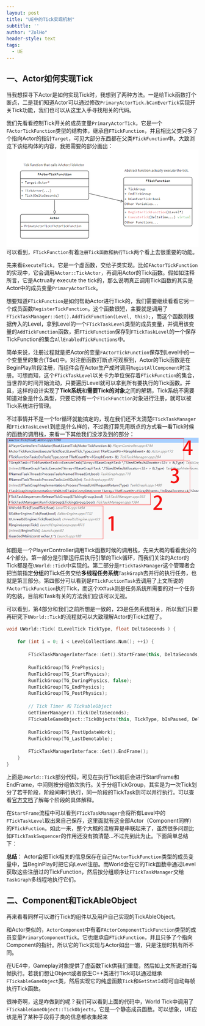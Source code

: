 ```yaml
---
layout: post
title: "UE中的Tick实现机制"
subtitle: ''
author: "ZolHo"
header-style: text
tags:
  - UE
---
```


## 一、Actor如何实现Tick

当我想探寻下Actor是如何实现Tick时，我想到了两种方法。一是给Tick函数打个断点，二是我们知道Actor可以通过修改`PrimaryActorTick.bCanEverTick`实现开关Tick功能，我们也可以从这里入手寻找相关的代码。

我们先看看控制Tick开关的成员变量`PrimaryActorTick`，它是一个`FActorTickFunction`类型的结构体，继承自`FTickFunction`，并且相比父类只多了个指向Actor的指针`Target`，可见大部分东西都在父类`FTickFunction`中。大致浏览下该结构体的内容，我把需要的部分画出：![Actor and FTickFunction](/img/note/2022-07-06-11-58-30.png)
可以看到，`FTickFunction`有着`注册Tick函数`和`执行Tick`两个看上去很重要的功能。

先来看`ExecuteTick`，它是一个虚函数，交给子类实现。比如`FActorTickFunction`的实现中，它会调用`AActor::TickActor`，再调用Actor的Tick函数。假如如注释所言，它是Actrually execute the tick的，那么说明真正调用Tick函数的其实是Actor中的成员变量`PrimaryActorTick`。

想要知道`FTickFunction`是如何帮助Actor进行Tick的，我们需要继续看看它另一个成员函数`RegisterTickFunction`。这个函数很短，主要就是调用了`FTickTaskManager::Get().AddTickFunction(Level, this);`，而这个函数则根据传入的Level，拿到Level的一个`FTickTaskLevel`类型的成员变量，并调用该变量的`AddTickFunction`函数，把`FTickFunction`保存到`FTickTaskLevel`的一个保存TickFunction的集合`AllEnabledTickFunctions`中。

简单来说，注册过程就是把Actor的变量`FActorTickFunction`保存到Level中的一个变量里的集合(TSet)中。对注册函数打断点可观察到，Actor的Tick函数是在BeginPlay阶段注册，而组件会在Actor生产成时调用`RegistAllComponent`时注册。可想而知，这个`FTickTaskLevel`以关卡为单位保存着`FTickFunction`的集合，当世界的时间开始流动，只要遍历Level就可以拿到所有要执行的Tick函数。并且，这样的设计实现了**Tick系统**和**需要Tick的对象**之间的解耦，Tick系统不需要知道对象是什么类型，只要它持有一个`FTickFunction`对象进行注册，就可以被Tick系统进行管理。

不过事情并不是一个for循环就能搞定的，现在我们还不太清楚`FTickTaskManager`和`FTickTaskLevel`到底是什么样的，不过我打算先用断点的方式看一看Tick时候的函数的调用栈，来看一下其他我们没涉及到的部分：
![Tick函数调用栈](/img/note/2022-07-06-16-01-46.png)

如图是一个PlayerController调用Tick函数时候的调用栈，先来大概的看看我分的4个部分。第一部分是引擎运行后执行引擎的Tick循环，而我们关注的Actor的Tick都是在`UWorld::Tick`中实现的。第二部分是`FTickTaskManager`这个管理者会把当前指定**分组**的Tick任务交给**多线程任务系统**`TaskGraph`去并行的执行任务，也就是第三部分。第四部分可以看到是`FTickFuctionTask`去调用了上文所说的`FActorTickFunction`执行Tick，而这个`XXTask`则是任务系统所需要的对一个任务的包装，目前和Task有关的方法我们应该可以无视。

可以看到，第4部分和我们之前所想是一致的，23是任务系统相关，所以我们只要再研究下`UWorld::Tick`的流程就可以大致理解Actor的Tick过程了。

```cpp
void UWorld::Tick( ELevelTick TickType, float DeltaSeconds ) {
    
    for (int i = 0; i < LevelCollections.Num(); ++i) {

        FTickTaskManagerInterface::Get().StartFrame(this, DeltaSeconds, TickType, LevelsToTick);

        RunTickGroup(TG_PrePhysics);
        RunTickGroup(TG_StartPhysics);
        RunTickGroup(TG_DuringPhysics, false);
        RunTickGroup(TG_EndPhysics);
        RunTickGroup(TG_PostPhysics);

        // Tick Timer 和 TickableObject
        GetTimerManager().Tick(DeltaSeconds);
        FTickableGameObject::TickObjects(this, TickType, bIsPaused, DeltaSeconds);

        RunTickGroup(TG_PostUpdateWork);
        RunTickGroup(TG_LastDemotable);

        FTickTaskManagerInterface::Get().EndFrame();
    }
}
```
上面是`UWorld::Tick`部分代码，可见在执行Tick前后会进行StartFrame和EndFrame，中间则按分组依次执行。关于分组TickGroup，其实是为一次Tick划分了若干阶段，阶段间串行执行，同一阶段的TickTask则可以并行执行。可以查看[官方文档](https://docs.unrealengine.com/4.26/zh-CN/ProgrammingAndScripting/ProgrammingWithCPP/UnrealArchitecture/Actors/Ticking/)了解每个阶段的具体解释。

在`StartFrame`流程中可以看到`FTickTaskManager`会将所有Level中的`FTickTaskLevel`取出来自己保存，这里面就有这全部Actor（Component同样）的`FTickFuction`。如此一来，整个大概的流程算是串联起来了，虽然很多问题比如`FTickTaskSwquencer`的作用还没有搞清楚...不过先到此为止。下面简单总结下：

**总结**： Actor会把Tick相关的信息保存在自己`FActorTickFunction`类型的成员变量中，当BeginPlay时把它向Level注册。而World会在它的Tick函数中通过Level获取这些注册过的TickFunction，然后按分组顺序让`FTickTaskManager`交给`TaskGraph`多线程地执行它们。

## 二、Component和TickAbleObject

再来看看同样可以进行Tick的组件以及用户自己实现的TickAbleObject。

和Actor类似的，`ActorComponent`中有着`FActorComponentTickFunction`类型的成员变量`PrimaryComponentTick`。它也继承自`FTickFunction`，并且只多了个指向Component的指针。所以它的Tick实现与Actor如出一辙，只是注册时机有所不同。

在UE4中，Gameplay对象提供了虚函数Tick供我们重载，然后如上文所说进行每帧执行。若我们想让Object或者原生C++类进行Tick可以通过继承`FTickableGameObject`类，然后实现它的纯虚函数`Tick`和`GetStatId`即可自动每帧执行Tick函数。

很神奇啊，这是咋做到的呢？我们可以看到上面的代码中，World Tick中调用了`FTickableGameObject::TickObjects`，它是一个静态成员函数。可以想象，UE应该是用了某种手段将子类的信息都收集起来